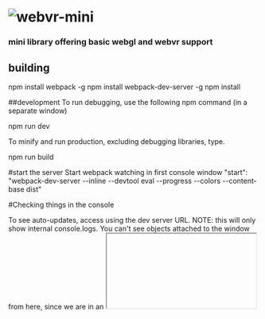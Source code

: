 # ![webvr-mini](docs/images/logo.png)

### mini library offering basic webgl and webvr support

## building

npm install webpack -g
npm install webpack-dev-server -g
npm install

##development
To run debugging, use the following npm command (in a separate window)

npm run dev

To minify and run production, excluding debugging libraries, type.

npm run build

#start the server
Start webpack watching in first console window
"start": "webpack-dev-server --inline --devtool eval --progress --colors --content-base dist"

#Checking things in the console

To see auto-updates, access using the dev server URL. NOTE: this will only show 
internal console.logs. You can't see objects attached to the window from here, since we 
are in an <iframe>.

http://localhost:8080/webpack-dev-server/

To see the site without auto-updates, and with GLOBAL windows object visible in the Console, use
http://localhost:8080

## note on environment variables
Environment variables are passed in at npm, and re-worked in webpack.

"build": "cross-env BUILD_RELEASE=true BUILD_DEV=false webpack --config webpack-production.config.js -p",
"dev": "cross-env BUILD_RELEASE=false BUILD_DEV=true webpack",

__DEV__ means we are in a development environment

__RELEASE__ means we are in a production environment

## Sources

Royalty-free 3d models for testing from:

https://www.cgtrader.com


## References

WebGL Fundamentals (from twgl)
@link http://webglfundamentals.org/

Learning WebGL
@link http://learningwebgl.com/blog/?page_id=1217

TWGL Docs
@link http://twgljs.org/

Barebones WebGL Routines (font-loader in ui.js)
https://github.com/williame/barebones.js/tree/gh-pages/barebones.js

Cinematic Camera Movement (three.js)
@link https://nathanselikoff.com/2552/code-sketches/basic-camera-movement-three-js-webgl

First-Person Camera
@link https://github.com/shama/first-person-camera

OpenGL Game from Scratch
@link http://crongdor.com/2016/04/01/making-the-game-from-scratch/

Some WebGL Samples (incd. dynamic clouds)
@link https://www.ibiblio.org/e-notes/webgl/webgl.htm


